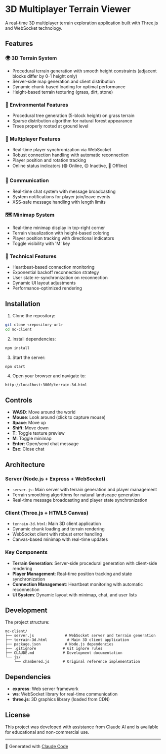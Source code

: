 # 3D Multiplayer Terrain Viewer

A real-time 3D multiplayer terrain exploration application built with Three.js and WebSocket technology.

## Features

### 🌍 3D Terrain System
- Procedural terrain generation with smooth height constraints (adjacent blocks differ by 0-1 height only)
- Server-side map generation and client distribution
- Dynamic chunk-based loading for optimal performance
- Height-based terrain texturing (grass, dirt, stone)

### 🌲 Environmental Features
- Procedural tree generation (5-block height) on grass terrain
- Sparse distribution algorithm for natural forest appearance
- Trees properly rooted at ground level

### 👥 Multiplayer Features
- Real-time player synchronization via WebSocket
- Robust connection handling with automatic reconnection
- Player position and rotation tracking
- Online status indicators (🟢 Online, 🟡 Inactive, 🔴 Offline)

### 💬 Communication
- Real-time chat system with message broadcasting
- System notifications for player join/leave events
- XSS-safe message handling with length limits

### 🗺️ Minimap System
- Real-time minimap display in top-right corner
- Terrain visualization with height-based coloring
- Player position tracking with directional indicators
- Toggle visibility with 'M' key

### 🔧 Technical Features
- Heartbeat-based connection monitoring
- Exponential backoff reconnection strategy
- User state re-synchronization on reconnection
- Dynamic UI layout adjustments
- Performance-optimized rendering

## Installation

1. Clone the repository:
```bash
git clone <repository-url>
cd mc-client
```

2. Install dependencies:
```bash
npm install
```

3. Start the server:
```bash
npm start
```

4. Open your browser and navigate to:
```
http://localhost:3000/terrain-3d.html
```

## Controls

- **WASD**: Move around the world
- **Mouse**: Look around (click to capture mouse)
- **Space**: Move up
- **Shift**: Move down
- **T**: Toggle texture preview
- **M**: Toggle minimap
- **Enter**: Open/send chat message
- **Esc**: Close chat

## Architecture

### Server (Node.js + Express + WebSocket)
- `server.js`: Main server with terrain generation and player management
- Terrain smoothing algorithms for natural landscape generation
- Real-time message broadcasting and player state synchronization

### Client (Three.js + HTML5 Canvas)
- `terrain-3d.html`: Main 3D client application
- Dynamic chunk loading and terrain rendering
- WebSocket client with robust error handling
- Canvas-based minimap with real-time updates

### Key Components
- **Terrain Generation**: Server-side procedural generation with client-side rendering
- **Player Management**: Real-time position tracking and state synchronization
- **Connection Management**: Heartbeat monitoring with automatic reconnection
- **UI System**: Dynamic layout with minimap, chat, and user lists

## Development

The project structure:
```
mc-client/
├── server.js              # WebSocket server and terrain generation
├── terrain-3d.html         # Main 3D client application
├── package.json           # Node.js dependencies
├── .gitignore            # Git ignore rules
├── CLAUDE.md             # Development documentation
└── js/
    └── chambered.js      # Original reference implementation
```

## Dependencies

- **express**: Web server framework
- **ws**: WebSocket library for real-time communication
- **three.js**: 3D graphics library (loaded from CDN)

## License

This project was developed with assistance from Claude AI and is available for educational and non-commercial use.

---

🤖 Generated with [Claude Code](https://claude.ai/code)